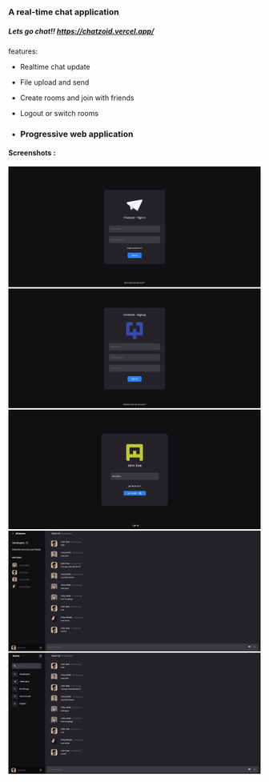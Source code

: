 ### A real-time chat application

##### Lets go chat!! https://chatzoid.vercel.app/

features:

- Realtime chat update
- File upload and send
- Create rooms and join with friends
- Logout or switch rooms

- ### Progressive web application

#### Screenshots :

<img src="./images/2.png">
<img src="./images/3.png">
<img src="./images/4.png">
<img src="./images/1.png">
<img src="./images/5.png">
<br/>

<!-- #### Progessive web application form:
<img src="./images/pwaD.png"> -->
